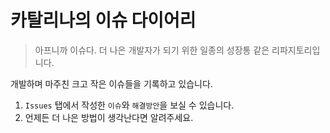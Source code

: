 # 카탈리나의 이슈 다이어리

> 아프니까 이슈다. 더 나은 개발자가 되기 위한 일종의 성장통 같은 리파지토리입니다. 

개발하며 마주친 크고 작은 이슈들을 기록하고 있습니다.
1. `Issues` 탭에서 작성한 `이슈`와 `해결방안`을 보실 수 있습니다.
2. 언제든 더 나은 방법이 생각난다면 알려주세요.
